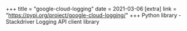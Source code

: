 +++
title = "google-cloud-logging"
date = 2021-03-06
[extra]
link = "https://pypi.org/project/google-cloud-logging/"
+++
Python library - Stackdriver Logging API client library

